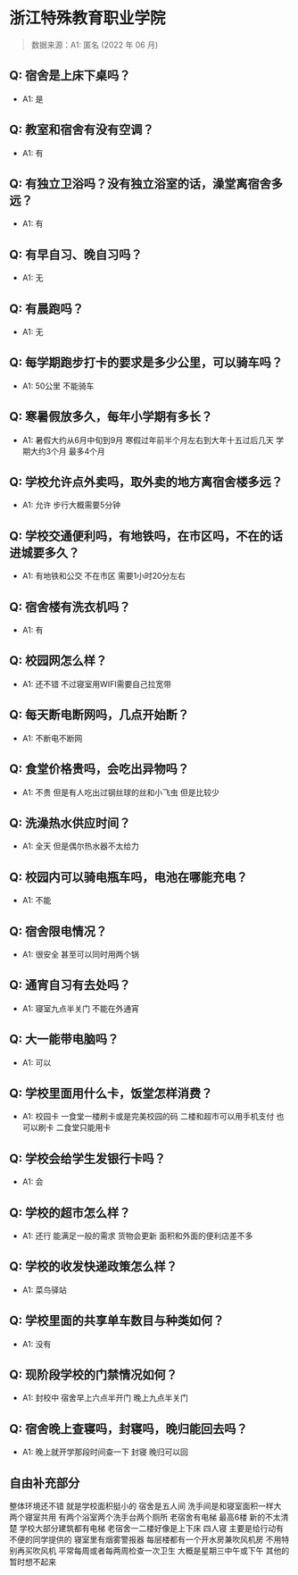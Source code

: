 # 浙江特殊教育职业学院

> 数据来源：A1: 匿名 (2022 年 06 月)

## Q: 宿舍是上床下桌吗？

- A1: 是

## Q: 教室和宿舍有没有空调？

- A1: 有

## Q: 有独立卫浴吗？没有独立浴室的话，澡堂离宿舍多远？

- A1: 有

## Q: 有早自习、晚自习吗？

- A1: 无

## Q: 有晨跑吗？

- A1: 无

## Q: 每学期跑步打卡的要求是多少公里，可以骑车吗？

- A1: 50公里 不能骑车

## Q: 寒暑假放多久，每年小学期有多长？

- A1: 暑假大约从6月中旬到9月 寒假过年前半个月左右到大年十五过后几天 学期大约3个月 最多4个月

## Q: 学校允许点外卖吗，取外卖的地方离宿舍楼多远？

- A1: 允许 步行大概需要5分钟

## Q: 学校交通便利吗，有地铁吗，在市区吗，不在的话进城要多久？

- A1: 有地铁和公交 不在市区 需要1小时20分左右

## Q: 宿舍楼有洗衣机吗？

- A1: 有

## Q: 校园网怎么样？

- A1: 还不错 不过寝室用WIFI需要自己拉宽带

## Q: 每天断电断网吗，几点开始断？

- A1: 不断电不断网

## Q: 食堂价格贵吗，会吃出异物吗？

- A1: 不贵 但是有人吃出过钢丝球的丝和小飞虫 但是比较少

## Q: 洗澡热水供应时间？

- A1: 全天 但是偶尔热水器不太给力

## Q: 校园内可以骑电瓶车吗，电池在哪能充电？

- A1: 不能

## Q: 宿舍限电情况？

- A1: 很安全 甚至可以同时用两个锅

## Q: 通宵自习有去处吗？

- A1: 寝室九点半关门  不能在外通宵

## Q: 大一能带电脑吗？

- A1: 可以

## Q: 学校里面用什么卡，饭堂怎样消费？

- A1: 校园卡 一食堂一楼刷卡或是完美校园的码 二楼和超市可以用手机支付 也可以刷卡 二食堂只能用卡

## Q: 学校会给学生发银行卡吗？

- A1: 会

## Q: 学校的超市怎么样？

- A1: 还行 能满足一般的需求 货物会更新 面积和外面的便利店差不多

## Q: 学校的收发快递政策怎么样？

- A1: 菜鸟驿站

## Q: 学校里面的共享单车数目与种类如何？

- A1: 没有

## Q: 现阶段学校的门禁情况如何？

- A1: 封校中 宿舍早上六点半开门 晚上九点半关门

## Q: 宿舍晚上查寝吗，封寝吗，晚归能回去吗？

- A1: 晚上就开学那段时间查一下 封寝 晚归可以回

## 自由补充部分

整体环境还不错 就是学校面积挺小的 宿舍是五人间 洗手间是和寝室面积一样大 两个寝室共用 有两个浴室两个洗手台两个厕所 老宿舍有电梯 最高6楼 新的不太清楚 学校大部分建筑都有电梯 老宿舍一二楼好像是上下床 四人寝 主要是给行动有不便的同学提供的 寝室里有烟雾警报器 每层楼都有一个开水房兼吹风机房 不用特别再买吹风机 平常每周或者每两周检查一次卫生 大概是星期三中午或下午 其他的暂时想不起来